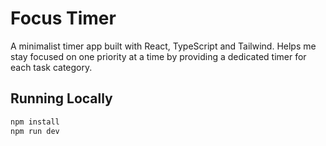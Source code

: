 # Focus Timer

A minimalist timer app built with React, TypeScript and Tailwind. Helps me stay focused on one priority at a time by providing a dedicated timer for each task category.

## Running Locally
```bash
npm install
npm run dev
```
